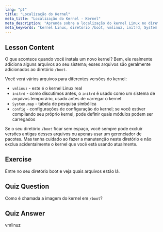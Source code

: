 ```yaml
---
lang: "pt"
title: "Localização do Kernel"
meta_title: "Localização do Kernel - Kernel"
meta_description: "Aprenda sobre a localização do kernel Linux no diretório /boot, entendendo vmlinuz, initrd e System.map. Explore os arquivos do kernel e gerencie o espaço de forma eficaz."
meta_keywords: "kernel Linux, diretório /boot, vmlinuz, initrd, System.map, iniciante em Linux, tutorial de kernel, guia Linux"
---
```


## Lesson Content

O que acontece quando você instala um novo kernel? Bem, ele realmente adiciona alguns arquivos ao seu sistema; esses arquivos são geralmente adicionados ao diretório `/boot`.

Você verá vários arquivos para diferentes versões do kernel:

- `vmlinuz` - este é o kernel Linux real
- `initrd` - como discutimos antes, o `initrd` é usado como um sistema de arquivos temporário, usado antes de carregar o kernel
- `System.map` - tabela de pesquisa simbólica
- `config` - configurações de configuração do kernel; se você estiver compilando seu próprio kernel, pode definir quais módulos podem ser carregados

Se o seu diretório `/boot` ficar sem espaço, você sempre pode excluir versões antigas desses arquivos ou apenas usar um gerenciador de pacotes. Mas tenha cuidado ao fazer a manutenção neste diretório e não exclua acidentalmente o kernel que você está usando atualmente.

## Exercise

Entre no seu diretório boot e veja quais arquivos estão lá.

## Quiz Question

Como é chamada a imagem do kernel em `/boot`?

## Quiz Answer

vmlinuz
